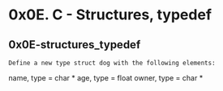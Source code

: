 # 0x0E. C - Structures, typedef

## 0x0E-structures_typedef
	Define a new type struct dog with the following elements:

name, type = char *
age, type = float
owner, type = char *
